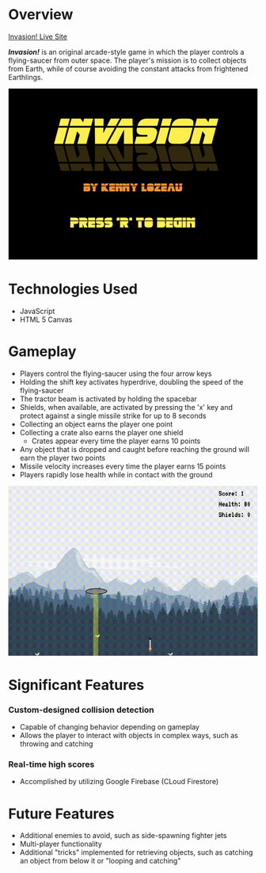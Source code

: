 # Overview
[Invasion! Live Site](https://kennylozeau.github.io/Invasion)

**_Invasion!_** is an original arcade-style game in which the player controls a flying-saucer from outer space. The player's mission is to collect objects from Earth, while of course avoiding the constant attacks from frightened Earthlings.

![Splash](src/assets/images/splash.png)

# Technologies Used
  * JavaScript
  * HTML 5 Canvas

# Gameplay
  * Players control the flying-saucer using the four arrow keys
  * Holding the shift key activates hyperdrive, doubling the speed of the flying-saucer
  * The tractor beam is activated by holding the spacebar
  * Shields, when available, are activated by pressing the 'x' key and protect against a single missile strike for up to 8 seconds
  * Collecting an object earns the player one point
  * Collecting a crate also earns the player one shield
    * Crates appear every time the player earns 10 points
  * Any object that is dropped and caught before reaching the ground will earn the player two points
  * Missile velocity increases every time the player earns 15 points
  * Players rapidly lose health while in contact with the ground

![Gameplay](src/assets/images/invasion_clip.gif)

# Significant Features

### Custom-designed collision detection
  * Capable of changing behavior depending on gameplay
  * Allows the player to interact with objects in complex ways, such as throwing and catching

### Real-time high scores
  * Accomplished by utilizing Google Firebase (CLoud Firestore)

# Future Features
  * Additional enemies to avoid, such as side-spawning fighter jets
  * Multi-player functionality
  * Additional "tricks" implemented for retrieving objects, such as catching an object from below it or "looping and catching"